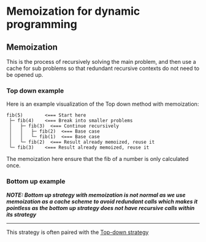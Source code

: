 # Memoization for dynamic programming

## Memoization

This is the process of recursively solving the main problem, and then use a cache for sub problems so that redundant recursive contexts do not need to be opened up.

### Top down example

Here is an example visualization of the Top down method with memoization:

```pseudo
fib(5)        <=== Start here
 ├─ fib(4)    <=== Break into smaller problems
 │   ├─ fib(3)  <=== Continue recursively
 │   │   ├─ fib(2)  <=== Base case
 │   │   └─ fib(1)  <=== Base case
 │   └─ fib(2)  <=== Result already memoized, reuse it
 └─ fib(3)    <=== Result already memoized, reuse it
```

The memoization here ensure that the fib of a number is only calculated once.

### Bottom up example

**_NOTE: Bottom up strategy with memoization is not normal as we use memoization as a cache scheme to avoid redundant calls which makes it pointless as the bottom up strategy does not have recursive calls within its strategy_**

-----

This strategy is often paired with the [Top-down strategy](../TopDown/td.md)
